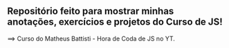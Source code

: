 ## Repositório feito para mostrar minhas anotações, exercícios e projetos do Curso de JS!

==> Curso do Matheus Battisti - Hora de Coda de JS no YT.